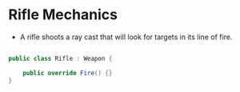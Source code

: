 # Rifle Mechanics

- A rifle shoots a ray cast that will look for targets in its line of fire.

```C#

public class Rifle : Weapon {

    public override Fire() {}
}

```